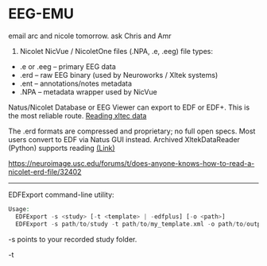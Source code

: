 # EEG-EMU
email arc and nicole tomorrow.
ask Chris and Amr

1. Nicolet NicVue / NicoletOne files (.NPA, .e, .eeg) file types:

- .e or .eeg – primary EEG data
- .erd – raw EEG binary (used by Neuroworks / Xltek systems)
- .ent – annotations/notes metadata
- .NPA – metadata wrapper used by NicVue

Natus/Nicolet Database or EEG Viewer can export to EDF or EDF+. This is the most reliable route. [Reading xltec data](https://sccn.ucsd.edu/pipermail/eeglablist/2016/010245.html)

The .erd formats are compressed and proprietary; no full open specs. Most users convert to EDF via Natus GUI instead.
Archived XltekDataReader (Python) supports reading [(Link)](https://github.com/nyuolab/XltekDataReader)


https://neuroimage.usc.edu/forums/t/does-anyone-knows-how-to-read-a-nicolet-erd-file/32402

------------
EDFExport command-line utility:

```php
Usage:
  EDFExport -s <study> [-t <template> | -edfplus] [-o <path>]
  EDFExport -s path/to/study -t path/to/my_template.xml -o path/to/output_dir

```
-s <study> points to your recorded study folder.

-t <template> allows using a template (likely JSON or XML) to specify header contents and event inclusion.

With a custom template, you can remove or anonymize patient name, ID, DOB, etc.

-edfplus is a quick export using default settings; it'll include whatever default fields are defined (which likely include demographics).

If you care about anonymization, you should create or use a template that excludes personal identifiers.

Without -t, EDFExport won't know how to omit or include metadata fields.

-EDFExport anonymization: Template structure depends on Natus’s definition (likely XML/JSON); unfortunately it's undocumented publicly. 
Template may include fields like <PatientName>, <ID>, <DOB>, <Annotations> which you can blank.

PyEDFlib – A well-maintained Python library for reading and writing EEG in European Data Format (EDF/EDF+). While it doesn’t read Nicolet/Natus proprietary
files, it is commonly used to convert and save data to EDF once the data is loaded in Python. PyEDFlib’s high-level interface supports easy EDF export and 
even built-in anonymization functions. For example, pyedflib.highlevel.anonymize_edf() will overwrite patient-identifying header fields (like patient name 
or birthdate) with dummy values.

--------
# Natus Official Export Tools
Natus EDFExport Utility (NeuroWorks) – Natus’s software suite includes a batch export tool, EDFExport.exe, for converting proprietary files to EDF/EDF+. This utility is part of the NeuroWorks installation (typically located in C:\Neuroworks\EDFExport.exe)
https://data2bids.greydongilmore.com/run_data2bids/04_neuroworks_export#:~:text=2,batch%20export%20of%20EDF%20files

 Users first create an export template (.exp file) within NeuroWorks: this template defines which channels to include, the format (EDF or EDF+), and options like whether to de-identify patient info. 
 The template is saved under the Neuroworks Settings directory and must remain there for the exporter to use it. 
 Once the template is prepared, batch conversion is done via command-line. One writes a text file listing the studies (paths to the .eeg files), then runs EDFExport with the template, for example:

```text
"C:\Neuroworks\EDFExport.exe" -f "studies_list.txt" -o "output_folder\"
```
This will output EDF/EDF+ files for each study. Note: If the template’s de-identification option is used, patient fields in the EDF header will be blanked 
during export – otherwise, one can post-process the EDFs with tools like those above to remove identifiers. The EDFExport utility relies on the Natus 
software environment (not open-source), but it is the officially supported path for converting Nicolet/Natus data to EDF.

----------

NicVue .NPA (Patient Archive) Files:
.NPA files are NicVue database archives of patient and study metadata used by older Nicolet systems. There is no publicly documented Python library 
for reading .NPA files directly, these are typically handled with Natus’s own applications. 
In practice, one would use the NicVue/NeuroWorks software to extract or export data from a NicVue database. 
For instance, Natus provided a Platform Migration Utility to migrate data from legacy NicVue systems into a NeuroWorks database
[download.xltek.com](https://download.xltek.com/eeg/Software/Neuroworks/DOC-020491%20REV%2005%20-%20Platform%20Migration%20Utility%20User%20Guide.pdf#:~:text=from%20legacy%20source%20systems%20such,Database%20application%2C%20used%20with%20NeuroWorks). 
In research contexts, the usual approach is to export EEG recordings to EDF via NicVue/NeuroWorks itself, rather than parse .NPA in code. 
(Notably, the Temple University Hospital EEG Corpus was originally in Natus proprietary format and was converted to EDF using NicVue software
[par.nsf.gov](https://par.nsf.gov/servlets/purl/10199699#:~:text=,proprietary%20NicVue%20software%20tool).
If you need information from NicVue .NPA files, you will likely use Natus’s tools or have the data migrated into a format like EDF or a SQL database,
after which Python tools (as above) can be applied for further conversion and anonymization.

------
Read EEG data from Natus Neuroworks systems:
```python
# Installation:
# pip install xltek-data-reader numpy

import os
import numpy as np
from xltek_data_reader import read_xltek_data

# Set the path to your Neuroworks EEG study folder
study_folder = '/path/to/natus_study_folder/'

# Read EEG data from Neuroworks files (.eeg, .erd, .ent)
eeg_data = read_xltek_data(study_folder)

# Access metadata
study_info = eeg_data['StudyInfo']
channel_names = eeg_data['ChannelNames']
annotations = eeg_data['Annotations']
eeg_signals = eeg_data['EEG']  # NumPy array of EEG data
sampling_rate = eeg_data['SamplingRate']

# Display basic metadata
print("Study Information:")
for key, value in study_info.items():
    print(f"{key}: {value}")

print("\nChannel Names:")
print(channel_names)

print("\nSampling Rate:", sampling_rate)
print("\nAnnotations (notes):")
for annotation in annotations:
    print(annotation)

# Example: Save EEG signals to a NumPy file for further analysis
np.save('eeg_signals.npy', eeg_signals)
np.save('channel_names.npy', channel_names)

# Optional Anonymization:
# Before saving or exporting data, manually anonymize identifiable metadata
study_info_anonymized = study_info.copy()
study_info_anonymized['PatientName'] = 'Anonymized'
study_info_anonymized['PatientID'] = '000000'
study_info_anonymized['DOB'] = '1900-01-01'

# Save anonymized metadata to a JSON file
import json
with open('study_info_anonymized.json', 'w') as f:
    json.dump(study_info_anonymized, f)

print("EEG data loaded and anonymized metadata saved.")
```


